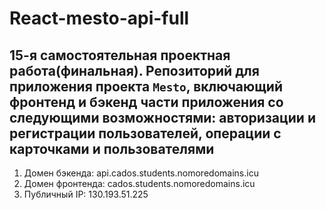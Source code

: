 # React-mesto-api-full

## 15-я самостоятельная проектная работа(финальная). Репозиторий для приложения проекта `Mesto`, включающий фронтенд и бэкенд части приложения со следующими возможностями: авторизации и регистрации пользователей, операции с карточками и пользователями

1. Домен бэкенда: api.cados.students.nomoredomains.icu
2. Домен фронтенда: cados.students.nomoredomains.icu
3. Публичный IP: 130.193.51.225
